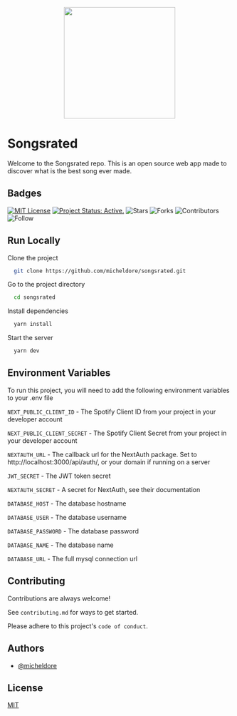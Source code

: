 <p align="center">
  <img src="https://user-images.githubusercontent.com/22073531/197780929-2d55a09f-d5e6-4e26-b531-1cde9977179a.png" height="250px" style="margin:auto;"/>
</p>

# Songsrated

Welcome to the Songsrated repo. This is an open source web app made to discover what is the best song ever made.

## Badges

[![MIT License](https://img.shields.io/badge/License-MIT-green.svg)](https://choosealicense.com/licenses/mit/)
[![Project Status: Active.](https://www.repostatus.org/badges/latest/active.svg)](https://www.repostatus.org/#active)
![Stars](https://img.shields.io/github/stars/micheldore/songsrated?label=%E2%AD%90%20Stars)
![Forks](https://img.shields.io/github/forks/micheldore/songsrated?color=%23ff69b4)
![Contributors](https://img.shields.io/github/contributors/micheldore/songsrated?color=blue)
![Follow](https://img.shields.io/github/followers/micheldore?label=Please%20follow%20%20to%20support%20my%20work%20%F0%9F%99%8F&style=social)


## Run Locally

Clone the project

```bash
  git clone https://github.com/micheldore/songsrated.git
```

Go to the project directory

```bash
  cd songsrated
```

Install dependencies

```bash
  yarn install
```

Start the server

```bash
  yarn dev
```

## Environment Variables

To run this project, you will need to add the following environment variables to your .env file

`NEXT_PUBLIC_CLIENT_ID` - The Spotify Client ID from your project in your developer account

`NEXT_PUBLIC_CLIENT_SECRET` - The Spotify Client Secret from your project in your developer account

`NEXTAUTH_URL` - The callback url for the NextAuth package. Set to http://localhost:3000/api/auth/, or your domain if running on a server

`JWT_SECRET` - The JWT token secret

`NEXTAUTH_SECRET` - A secret for NextAuth, see their documentation

`DATABASE_HOST` - The database hostname

`DATABASE_USER` - The database username

`DATABASE_PASSWORD` - The database password

`DATABASE_NAME` - The database name

`DATABASE_URL` - The full mysql connection url

## Contributing

Contributions are always welcome!

See `contributing.md` for ways to get started.

Please adhere to this project's `code of conduct`.


## Authors

- [@micheldore](https://www.github.com/micheldore)


## License

[MIT](https://choosealicense.com/licenses/mit/)

